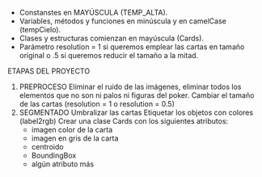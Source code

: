 - Constanstes en MAYÚSCULA (TEMP_ALTA).
- Variables, métodos y funciones en minúscula y en camelCase (tempCielo).
- Clases y estructuras comienzan en mayúscula (Cards).
- Parámetro resolution = 1 si queremos emplear las cartas en tamaño original o
.5 si queremos reducir el tamaño a la mitad.

ETAPAS DEL PROYECTO
1. PREPROCESO
   Eliminar el ruido de las imágenes, eliminar todos los elementos que no son ni palos ni
   figuras del poker.
   Cambiar el tamaño de las cartas (resolution = 1 o resolution = 0.5)
2. SEGMENTADO
   Umbralizar las cartas
   Etiquetar los objetos con colores (label2rgb)
   Crear una clase Cards con los siguientes atributos:
      - imagen color de la carta
      - imagen en gris de la carta
      - centroido
      - BoundingBox
      - algún atributo más
